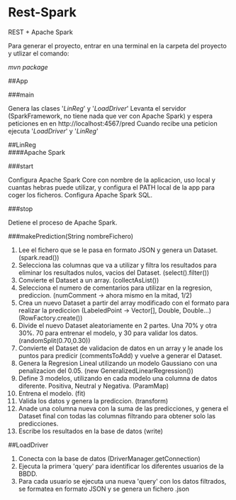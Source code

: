 # Rest-Spark
REST + Apache Spark

Para generar el proyecto, entrar en una terminal en la carpeta del proyecto y utlizar el comando:

*mvn package*

##App

###main

Genera las clases '_LinReg_' y '_LoadDriver_'
Levanta el servidor (SparkFramework, no tiene nada que ver con Apache Spark) y espera peticiones en en http://localhost:4567/pred 
Cuando recibe una peticion ejecuta '_LoadDriver_' y '_LinReg_'

##LinReg  
####Apache Spark

###start

Configura Apache Spark Core con nombre de la aplicacion, uso local y cuantas hebras puede utilizar, y configura el PATH local de la app para coger los ficheros.
Configura Apache Spark SQL.

###stop

Detiene el proceso de Apache Spark.

###makePrediction(String nombreFichero)


1. Lee el fichero que se le pasa en formato JSON y genera un Dataset. (spark.read())
2. Selecciona las columnas que va a utilizar y filtra los resultados para eliminar los resultados nulos, vacios del Dataset. (select().filter())
3. Convierte el Dataset a un array. (collectAsList())
4. Selecciona el numero de comentarios para utilizar en la regresion, prediccion. (numComment -> ahora mismo en la mitad, 1/2) 
5. Crea un nuevo Dataset a partir del array modificado con el formato para realizar la prediccion (LabeledPoint -> Vector[], Double, Double...) (RowFactory.create())
6. Divide el nuevo Dataset aleatoriamente en 2 partes. Una 70% y otra 30%. 70 para entrenar el modelo, y 30 para validar los datos. (randomSplit(0.70,0.30))
7. Convierte el Dataset de validacion de datos en un array y le anade los puntos para predicir (commentsToAdd) y vuelve a generar el Dataset.
8. Genera la Regresion Lineal utilizando un modelo Gaussiano con una penalizacion del 0.05. (new GeneralizedLinearRegression())
9. Define 3 modelos, utilizando en cada modelo una columna de datos diferente. Positiva, Neutral y Negativa. (ParamMap)
10. Entrena el modelo. (fit)
11. Valida los datos y genera la prediccion. (transform)
12. Anade una columna nueva con la suma de las predicciones, y genera el Dataset final con todas las columnas filtrando para obtener solo las predicciones.
13. Escribe los resultados en la base de datos (write)


##LoadDriver

1. Conecta con la base de datos (DriverManager.getConnection)
2. Ejecuta la primera 'query' para identificar los diferentes usuarios de la BBDD.
3. Para cada usuario se ejecuta una nueva 'query' con los datos filtrados, se formatea en formato JSON y se genera un fichero .json